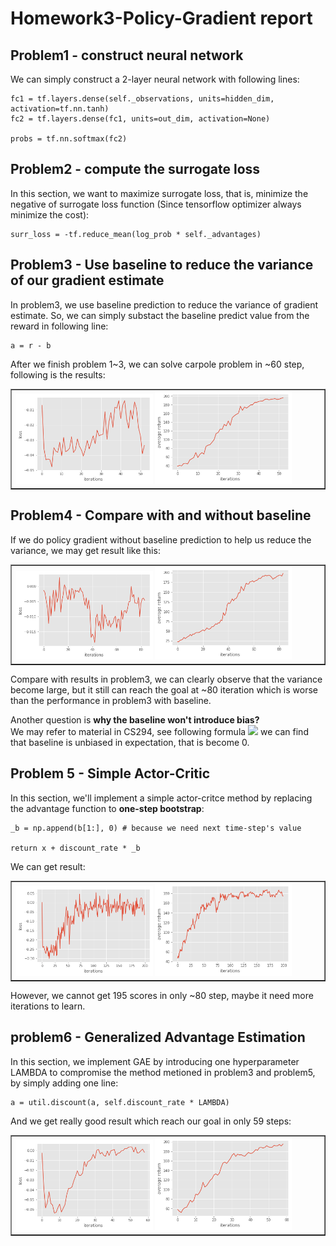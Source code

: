 # Homework3-Policy-Gradient report

## Problem1 - construct neural network
We can simply construct a 2-layer neural network with following lines:
```
fc1 = tf.layers.dense(self._observations, units=hidden_dim, activation=tf.nn.tanh)
fc2 = tf.layers.dense(fc1, units=out_dim, activation=None)
        
probs = tf.nn.softmax(fc2)
```
## Problem2 - compute the surrogate loss
In this section, we want to maximize surrogate loss, that is, minimize the negative of surrogate loss function (Since tensorflow optimizer always minimize the cost):
```
surr_loss = -tf.reduce_mean(log_prob * self._advantages) 
```
## Problem3 - Use baseline to reduce the variance of our gradient estimate
In problem3, we use baseline prediction to reduce the variance of gradient estimate. So, we can simply substact the baseline predict value from the reward in following line:
```
a = r - b
```

After we finish problem 1~3, we can solve carpole problem in ~60 step, following is the results:  
<table border=1>
<tr>
<td>
<img src="imgs/with_bs_loss.png"  width="45%"/>
<img src="imgs/with_bs_return.png" width="45%"/>
</td>
</tr>
</table>

## Problem4 - Compare with and without baseline
If we do policy gradient without baseline prediction to help us reduce the variance, we may get result like this:
<table border=1>
<tr>
<td>
<img src="imgs/without_bs_loss.png"  width="45%"/>
<img src="imgs/without_bs_return.png" width="45%"/>
</td>
</tr>
</table>
Compare with results in problem3, we can clearly observe that the variance become large, but it still can reach the goal at ~80 iteration which is worse than the performance in problem3 with baseline.

Another question is **why the baseline won't introduce bias?**  
We may refer to material in CS294, see following formula
![](https://github.com/hellochick/homework3-policy-gradient/blob/master/imgs/baseline_unbiased.png)
we can find that baseline is unbiased in expectation, that is become 0.

## Problem 5 - Simple Actor-Critic
In this section, we'll implement a simple actor-critce method by replacing the advantage function to **one-step bootstrap**:
```
_b = np.append(b[1:], 0) # because we need next time-step's value

return x + discount_rate * _b
```
We can get result:

<table border=1>
<tr>
<td>
<img src="imgs/ac-loss.png"  width="45%"/>
<img src="imgs/ac-return.png" width="45%"/>
</td>
</tr>
</table>
However, we cannot get 195 scores in only ~80 step, maybe it need more iterations to learn.

## problem6 - Generalized Advantage Estimation
In this section, we implement GAE by introducing one hyperparameter LAMBDA to compromise the method metioned in problem3 and problem5, by simply adding one line:
```
a = util.discount(a, self.discount_rate * LAMBDA)
```
And we get really good result which reach our goal in only 59 steps:
<table border=1>
<tr>
<td>
<img src="imgs/GAE_loss.png"  width="45%"/>
<img src="imgs/GAE_return.png" width="45%"/>
</td>
</tr>
</table>
